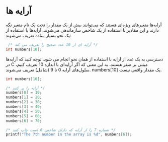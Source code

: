 # آرایه ها

 آرایه‌ها متغیرهای ویژه‌ای هستند که می‌توانند بیش از یک مقدار را تحت یک نام متغیر نگه دارند و این مقادیر با استفاده از یک شاخص سازماندهی می‌شوند. آرایه‌ها با استفاده از یک نحو بسیار ساده تعریف می‌شوند:

```c
 /* آرایه ای از 10 عدد صحیح را تعریف می کند */
int numbers[10];
```
دسترسی به یک عدد از آرایه با استفاده از همان نحو انجام می شود.  توجه کنید که آرایه‌ها در C مبتنی بر صفر هستند، به این معنی که اگر آرایه‌ای با اندازه 10 تعریف کنیم، سلول‌های آرایه 0 تا 9 (شامل) تعریف می‌شوند.  numbers[10] یک مقدار واقعی نیست.

```c
int numbers[10];

/* آرایه را پر کنید */
numbers[0] = 10;
numbers[1] = 20;
numbers[2] = 30;
numbers[3] = 40;
numbers[4] = 50;
numbers[5] = 60;
numbers[6] = 70;

/* شماره 7 را از آرایه که دارای شاخص 6 است چاپ کنید */
printf("The 7th number in the array is %d", numbers[6]);
```

